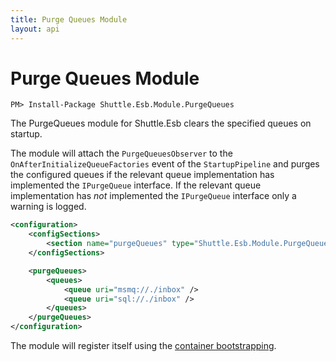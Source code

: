 ```yaml
---
title: Purge Queues Module
layout: api
---
```

# Purge Queues Module

```
PM> Install-Package Shuttle.Esb.Module.PurgeQueues
```

The PurgeQueues module for Shuttle.Esb clears the specified queues on startup.

The module will attach the `PurgeQueuesObserver` to the `OnAfterInitializeQueueFactories` event of the `StartupPipeline` and purges the configured queues if the relevant queue implementation has implemented the `IPurgeQueue` interface.  If the relevant queue implementation has *not* implemented the `IPurgeQueue` interface only a warning is logged.

```xml
<configuration>
    <configSections>
        <section name="purgeQueues" type="Shuttle.Esb.Module.PurgeQueues.PurgeQueuesSection, Shuttle.Esb.Module.PurgeQueues"/>
    </configSections>

    <purgeQueues>
        <queues>
            <queue uri="msmq://./inbox" />
            <queue uri="sql://./inbox" />
        </queues>
    </purgeQueues>
</configuration>
```

The module will register itself using the [container bootstrapping](http://shuttle.github.io/shuttle-core/overview-container/#Bootstrapping).